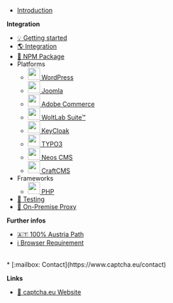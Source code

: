 <!-- docs/_sidebar.md -->

* [Introduction](/)

**Integration**

* [:bulb: Getting started](dashboard_quicktour.md)
* [:earth_americas: Integration](install.md)
* [:bear: NPM Package](npm.md)
* Platforms
  * [<img src="https://wp.captcha.eu/wp-content/uploads/2023/09/174881.png" width=27> WordPress](wordpress-install.md)
  * [<img src="https://wp.captcha.eu/wp-content/uploads/2023/09/186_Joomla-512.webp" width=27>  Joomla](joomla-install.md)
  * [<img src="https://wp.captcha.eu/wp-content/uploads/2023/09/44i5w3tet3alslf0b45p4nxxypah.png" width=27> Adobe Commerce](adobecommerce-magento2-install.md)
  * [<img src="https://wp.captcha.eu/wp-content/uploads/2023/09/Bildschirmfoto-2023-09-21-um-15.02.52.png" width=27> WoltLab Suite™](woltlab-suite-install.md)
  * [<img src="https://wp.captcha.eu/wp-content/uploads/2023/09/Keycloak_Logo.png" width=27> KeyCloak](keycloak-install.md)
  * [<img src="https://wp.captcha.eu/wp-content/uploads/2023/09/file-type-typo3-icon-2021x2048-tqvhn32e.png" width=27> TYPO3](typo3-install.md)
  * [<img src="https://wp.captcha.eu/wp-content/uploads/2024/02/neos1.png" width=27> Neos CMS](neos-install.md)
  * [<img src="https://wp.captcha.eu/wp-content/uploads/2024/03/images.png" width=27> CraftCMS](craft-install.md)
* Frameworks
  * [<img src="https://wp.captcha.eu/wp-content/uploads/2023/10/PHP-logo.svg.png" width=27> PHP](php.md)
* [:eyes: Testing](testing.md)
* [:octopus: On-Premise Proxy](proxy.md)
<!-- * [:fire: Troubleshooting](troubleshoot.md) -->

<!-- **Dashboard** -->
<!-- * :level_slider: Settings -->
<!-- * :bar_chart: Statistics -->
<!-- * :coin: Billing -->

**Further infos**
* [:austria: 100% Austria Path](at-traffic.md)
* [:information_source: Browser Requirement](client.md)
<!-- * [:question: FAQ](faq.md) -->
<!-- * [:spiral_notepad: Changelog](changelog.md) -->
<br />
* [:mailbox:  Contact](https://www.captcha.eu/contact)

**Links**
* [:bookmark: captcha.eu Website](https://www.captcha.eu)
